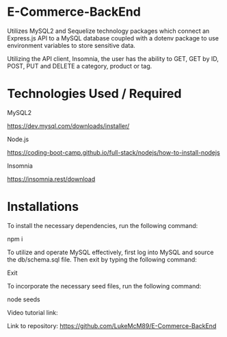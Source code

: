 # E-Commerce-BackEnd
Utilizes MySQL2 and Sequelize technology packages which connect an Express.js API to a MySQL database coupled with a dotenv package to use environment variables to store sensitive data. 

Utilizing the API client, Insomnia, the user has the ability to GET, GET by ID, POST, PUT and DELETE a category, product or tag. 

# Technologies Used / Required

MySQL2

https://dev.mysql.com/downloads/installer/

Node.js

https://coding-boot-camp.github.io/full-stack/nodejs/how-to-install-nodejs

Insomnia

https://insomnia.rest/download

# Installations

To install the necessary dependencies, run the following command:

npm i

To utilize and operate MySQL effectively, first log into MySQL and source the db/schema.sql file. Then exit by typing the following command:

Exit

To incorporate the necessary seed files, run the following command:

node seeds

Video tutorial link:


Link to repository: https://github.com/LukeMcM89/E-Commerce-BackEnd